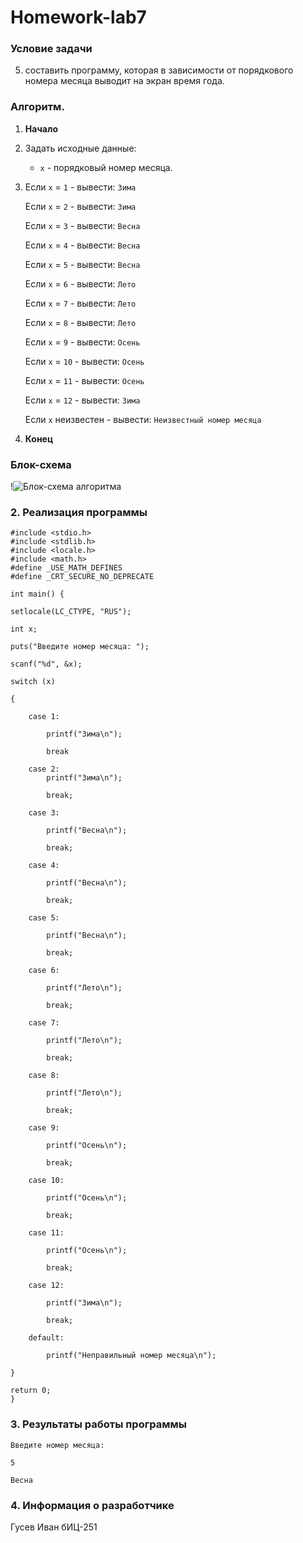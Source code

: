 # Homework-lab7

### Условие задачи

5. составить программу, которая в зависимости от порядкового номера месяца выводит на экран время года.

### Алгоритм.
1. **Начало**
2. Задать исходные данные:
   - `x` - порядковый номер месяца.
3. Если `x` = `1` - вывести:
   `Зима`
   
   Если `x` = `2` - вывести:
   `Зима`
   
   Если `x` = `3` - вывести:
   `Весна`
   
   Если `x` = `4` - вывести:
   `Весна`
   
   Если `x` = `5` - вывести:
   `Весна`
   
   Если `x` = `6` - вывести:
   `Лето`
   
   Если `x` = `7` - вывести:
   `Лето`
   
   Если `x` = `8` - вывести:
   `Лето`
   
   Если `x` = `9` - вывести:
   `Осень`
   
   Если `x` = `10` - вывести:
   `Осень`
   
   Если `x` = `11` - вывести:
   `Осень`
   
   Если `x` = `12` - вывести:
   `Зима`
   
   Если `х` неизвестен - вывести:
   `Неизвестный номер месяца`
   
5. **Конец**

### Блок-схема
!![Блок-схема алгоритма](ЗадачаЛ6.png)

### 2. Реализация программы

    #include <stdio.h>
    #include <stdlib.h>
    #include <locale.h>
    #include <math.h>
    #define _USE_MATH_DEFINES 
    #define _CRT_SECURE_NO_DEPRECATE 

    int main() {

	setlocale(LC_CTYPE, "RUS");
  
	int x;
  
	puts("Введите номер месяца: ");
  
	scanf("%d", &x);
  
	switch (x) 
  
	{
  
		case 1:
    
			printf("Зима\n");
      
			break
      
		case 2:
			printf("Зима\n");
      
			break;
      
		case 3:
    
			printf("Весна\n");
      
			break;
      
		case 4:
    
			printf("Весна\n");
      
			break;
      
		case 5:
    
			printf("Весна\n");
      
			break;
      
		case 6:
    
			printf("Лето\n");
      
			break;
      
		case 7:
    
			printf("Лето\n");
      
			break;
      
		case 8:
    
			printf("Лето\n");
      
			break;
      
		case 9:
    
			printf("Осень\n");
      
			break;
      
		case 10:
    
			printf("Осень\n");
      
			break;
      
		case 11:
    
			printf("Осень\n");
      
			break;
      
		case 12:
    
			printf("Зима\n");
      
			break;
      
		default:
    
			printf("Неправильный номер месяца\n");

	}

	return 0;
    }

### 3. Результаты работы программы

    Введите номер месяца:
    
    5
    
    Весна

### 4. Информация о разработчике

Гусев Иван бИЦ-251

